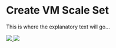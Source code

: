 # Create VM Scale Set

This is where the explanatory text will go...

<a href="https://portal.azure.com/#create/Microsoft.Template/uri/https%3A%2F%2Fraw.githubusercontent.com%2Fnikkh%2Fnikkh%2Fvmss-demo%2Fmaster%2Fcreate-vmss%2Fazuredeploy.json" target="_blank">
    <img src="http://azuredeploy.net/deploybutton.png"/>
</a>
<a href="http://armviz.io/#/?load=https%3A%2F%2Fraw.githubusercontent.com%2Fnikkh%2Fnikkh%2Fvmss-demo%2Fmaster%2Fcreate-vmss%2Fazuredeploy.json" target="_blank">
    <img src="http://armviz.io/visualizebutton.png"/>
</a>